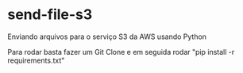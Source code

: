 # send-file-s3
Enviando arquivos para o serviço S3 da AWS usando Python


Para rodar basta fazer um Git Clone e em seguida rodar "pip install -r requirements.txt"
